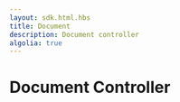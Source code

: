 ```yaml
---
layout: sdk.html.hbs
title: Document
description: Document controller
algolia: true
---
```



# Document Controller

